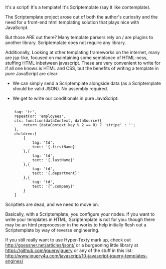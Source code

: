 It's a script! It's a template!
It's Scriptemplate (say it like contemplate).

The Scriptemplate project arose out of both the author's curiosity and the need for a 
front-end html templating solution that plays nice with JavaScript.

But those ARE out there? Many template parsers rely on / are plugins to another library. Scriptemplate does not 
require any library.

Additionally, Looking at other templating frameworks on the internet, many are jsp-like, focused on 
maintaining some semblance of HTML-ness, stuffing HTML inbetween javascript. These are very convenient 
to write for if all one knows is HTML and CSS, but the benefits of writing a template in pure JavaScript
are clear:

* We can simply send a Scriptemplate alongside data (as a Scriptemplate should be valid JSON). No assembly required.

* We get to write our conditionals in pure JavaScript:
<pre><code>
	tag: 'tr',
	repeatFor: 'employees',
	cls: function(dataContext, dataSource){
		return (dataContext.key % 2 == 0) ? 'stripe' : '';
	},
	children:[
		{
			tag: 'td',
			text: '{.firstName}'
		},{
			tag: 'td',
			text: '{.lastName}'
		},{
			tag: 'td',
			text: '{.department}'
		},{
			tag: 'td',
			text: '{^.company}'
		}
	]
</pre></code>	
Scriptlets are dead, and we need to move on.

Basically, with a Scriptemplate, you configure your nodes. If you want to write your templates
in HTML, Scriptemplate is not for you: though there may be an html preprocessor in the works 
to help initially flesh out a Scriptemplate by way of reverse engineering.

If you still really want to use Hyper-Texty mark up, check out http://goessner.net/articles/jsont/
or a burgeoning little library at https://github.com/jquery/jquery or any of the stuff in this list:
http://www.jquery4u.com/javascript/10-javascript-jquery-templates-engines/
